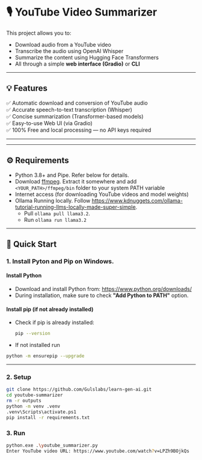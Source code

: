 # 🎙️ YouTube Video Summarizer

This project allows you to:
- Download audio from a YouTube video
- Transcribe the audio using OpenAI Whisper
- Summarize the content using Hugging Face Transformers
- All through a simple **web interface (Gradio)** or **CLI**

---



## 💡 Features

✅ Automatic download and conversion of YouTube audio  
✅ Accurate speech-to-text transcription (Whisper)  
✅ Concise summarization (Transformer-based models)  
✅ Easy-to-use Web UI (via Gradio)  
✅ 100% Free and local processing — no API keys required

---

---

## ⚙️ Requirements

- Python 3.8+ and Pipe. Refer below for details. 
- Download [ffmpeg](https://www.gyan.dev/ffmpeg/builds/ffmpeg-release-essentials.zip). Extract it somewhere and add `<YOUR_PATH>/ffmpeg/bin` folder to your system PATH variable
- Internet access (for downloading YouTube videos and model weights)
- Ollama Running locally. Follow https://www.kdnuggets.com/ollama-tutorial-running-llms-locally-made-super-simple. 
    - Pull `ollama pull llama3.2`. 
    - Run `ollama run llama3.2`
---

## 🚀 Quick Start

### 1.  Install Pyton and Pip on Windows. 
#### Install Python
- Download and install Python from: https://www.python.org/downloads/
- During installation, make sure to check **"Add Python to PATH"** option.


####  Install pip (if not already installed)
- Check if pip is already installed:
  ```bash
  pip --version
  ```
- If not installed run 
```bash 
python -m ensurepip --upgrade
```
---

### 2. Setup

```bash
git clone https://github.com/Gulslabs/learn-gen-ai.git
cd youtube-summarizer
rm -r outputs
python -m venv .venv
.venv\Scripts\activate.ps1
pip install -r requirements.txt
```

### 3. Run
```bash
python.exe .\youtube_summarizer.py
Enter YouTube video URL: https://www.youtube.com/watch?v=LPZh9BOjkQs
```


